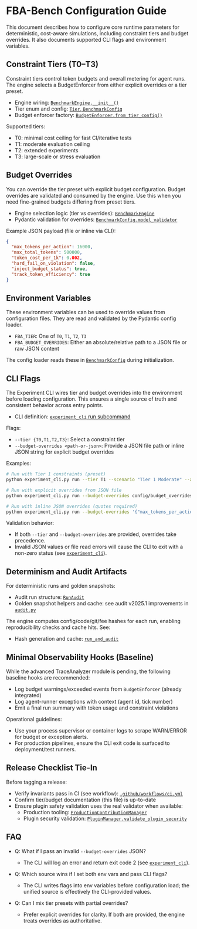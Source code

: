 # FBA-Bench Configuration Guide

This document describes how to configure core runtime parameters for deterministic, cost-aware simulations, including constraint tiers and budget overrides. It also documents supported CLI flags and environment variables.

## Constraint Tiers (T0–T3)

Constraint tiers control token budgets and overall metering for agent runs. The engine selects a BudgetEnforcer from either explicit overrides or a tier preset.

- Engine wiring: [`BenchmarkEngine.__init__()`](benchmarking/core/engine.py:1)
- Tier enum and config: [`Tier`, `BenchmarkConfig`](benchmarking/config/pydantic_config.py:1)
- Budget enforcer factory: [`BudgetEnforcer.from_tier_config()`](constraints/budget_enforcer.py:1)

Supported tiers:
- T0: minimal cost ceiling for fast CI/iterative tests
- T1: moderate evaluation ceiling
- T2: extended experiments
- T3: large-scale or stress evaluation

## Budget Overrides

You can override the tier preset with explicit budget configuration. Budget overrides are validated and consumed by the engine. Use this when you need fine-grained budgets differing from preset tiers.

- Engine selection logic (tier vs overrides): [`BenchmarkEngine`](benchmarking/core/engine.py:1)
- Pydantic validation for overrides: [`BenchmarkConfig.model_validator`](benchmarking/config/pydantic_config.py:1)

Example JSON payload (file or inline via CLI):
```json
{
  "max_tokens_per_action": 16000,
  "max_total_tokens": 500000,
  "token_cost_per_1k": 0.002,
  "hard_fail_on_violation": false,
  "inject_budget_status": true,
  "track_token_efficiency": true
}
```

## Environment Variables

These environment variables can be used to override values from configuration files. They are read and validated by the Pydantic config loader.

- `FBA_TIER`: One of `T0`, `T1`, `T2`, `T3`
- `FBA_BUDGET_OVERRIDES`: Either an absolute/relative path to a JSON file or raw JSON content

The config loader reads these in [`BenchmarkConfig`](benchmarking/config/pydantic_config.py:1) during initialization.

## CLI Flags

The Experiment CLI wires tier and budget overrides into the environment before loading configuration. This ensures a single source of truth and consistent behavior across entry points.

- CLI definition: [`experiment_cli` run subcommand](experiment_cli.py:247)

Flags:
- `--tier {T0,T1,T2,T3}`: Select a constraint tier
- `--budget-overrides <path-or-json>`: Provide a JSON file path or inline JSON string for explicit budget overrides

Examples:
```bash
# Run with Tier 1 constraints (preset)
python experiment_cli.py run --tier T1 --scenario "Tier 1 Moderate" --agents GPT4oMiniBot

# Run with explicit overrides from JSON file
python experiment_cli.py run --budget-overrides config/budget_overrides.json --scenario "Tier 0 Baseline" --agents ClaudeSonnetBot

# Run with inline JSON overrides (quotes required)
python experiment_cli.py run --budget-overrides '{"max_tokens_per_action": 20000, "max_total_tokens": 600000}' --scenario "Tier 2 Stress" --agents Grok4Bot
```

Validation behavior:
- If both `--tier` and `--budget-overrides` are provided, overrides take precedence.
- Invalid JSON values or file read errors will cause the CLI to exit with a non-zero status (see [`experiment_cli`](experiment_cli.py:302)).

## Determinism and Audit Artifacts

For deterministic runs and golden snapshots:
- Audit run structure: [`RunAudit`](audit.py:64)
- Golden snapshot helpers and cache: see audit v2025.1 improvements in [`audit.py`](audit.py:1)

The engine computes config/code/git/fee hashes for each run, enabling reproducibility checks and cache hits. See:
- Hash generation and cache: [`run_and_audit`](audit.py:81)

## Minimal Observability Hooks (Baseline)

While the advanced TraceAnalyzer module is pending, the following baseline hooks are recommended:
- Log budget warnings/exceeded events from `BudgetEnforcer` (already integrated)
- Log agent-runner exceptions with context (agent id, tick number)
- Emit a final run summary with token usage and constraint violations

Operational guidelines:
- Use your process supervisor or container logs to scrape WARN/ERROR for budget or exception alerts.
- For production pipelines, ensure the CLI exit code is surfaced to deployment/test runners.

## Release Checklist Tie-In

Before tagging a release:
- Verify invariants pass in CI (see workflow): [`.github/workflows/ci.yml`](.github/workflows/ci.yml:1)
- Confirm tier/budget documentation (this file) is up-to-date
- Ensure plugin safety validation uses the real validator when available:
  - Production tooling: [`ProductionContributionManager`](community/contribution_tools_production.py:45)
  - Plugin security validation: [`PluginManager.validate_plugin_security`](plugins/plugin_framework.py:152)

## FAQ

- Q: What if I pass an invalid `--budget-overrides` JSON?
  - The CLI will log an error and return exit code 2 (see [`experiment_cli`](experiment_cli.py:302)).

- Q: Which source wins if I set both env vars and pass CLI flags?
  - The CLI writes flags into env variables before configuration load; the unified source is effectively the CLI-provided values.

- Q: Can I mix tier presets with partial overrides?
  - Prefer explicit overrides for clarity. If both are provided, the engine treats overrides as authoritative.
